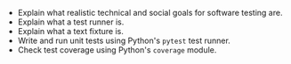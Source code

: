 -   Explain what realistic technical and social goals for software testing are.
-   Explain what a test runner is.
-   Explain what a text fixture is.
-   Write and run unit tests using Python's `pytest` test runner.
-   Check test coverage using Python's `coverage` module.
